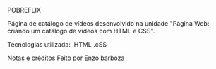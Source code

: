 POBREFLIX

Página de catálogo de vídeos desenvolvido na unidade "Página Web: criando um catálogo de vídeos com HTML e CSS".


Tecnologias utilizada:
.HTML
.cSS



Notas e créditos
Feito por Enzo barboza
